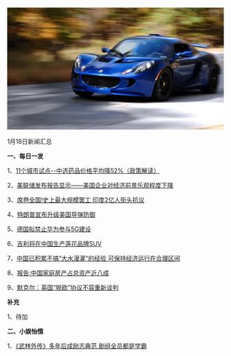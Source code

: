    ![01_01](.\01_18.jpg)

1月18日新闻汇总

**一、每日一发**

1、[11个城市试点--中选药品价格平均降52%（政策解读）](http://paper.people.com.cn/rmrb/html/2019-01/18/nw.D110000renmrb_20190118_3-02.htm)

2、[美联储发布报告显示——美国企业对经济前景乐观程度下降](http://paper.people.com.cn/rmrb/html/2019-01/18/nw.D110000renmrb_20190118_3-16.htm)

3、[席卷全国!史上最大规模罢工 印度2亿人街头抗议](https://news.163.com/19/0117/14/E5NTR10O0001875O.html)

4、[特朗普宣布升级美国导弹防御](http://www.ftchinese.com/story/001081130)

5、[德国拟禁止华为参与5G建设](http://www.ftchinese.com/story/001081127)

6、[吉利将在中国生产莲花品牌SUV](http://www.ftchinese.com/story/001081128)

7、[中国已积累不搞“大水漫灌”的经验 可保持经济运行在合理区间](https://www.zaobao.com/realtime/china/story20190118-925070)

8、[报告:中国家庭房产占总资产近八成](https://www.zaobao.com/realtime/china/story20190117-924892)

9、[默克尔：英国“脱欧”协议不容重新谈判](https://www.zaobao.com/realtime/world/story20190117-924912)



**补充**

1、待加



**二、小娱怡情**

1、[《武林外传》多年后成励志典范 剧组全员都是学霸](http://tv.67.com/dsph/2019/01/18/936297.html)